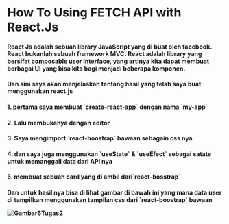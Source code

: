 <h1>How To Using FETCH API with React.Js

<h4>React Js adalah sebuah library JavaScript yang di buat oleh facebook. React bukanlah sebuah framework MVC. React adalah library yang bersifat composable user interface, yang artinya kita dapat membuat berbagai UI yang bisa kita bagi menjadi beberapa komponen.

<h4>Dan sini saya akan menjelaskan tentang hasil yang telah saya buat menggunakan react.js

<h4>1. pertama saya membuat `create-react-app` dengan nama `my-app`
<h4>2. Lalu membukanya dengan editor
<h4>3. Saya mengimport `react-boostrap` bawaan sebagain css nya 
<h4>4. dan saya juga menggunakan `useState` & `useEfect` sebagai satate untuk memanggail data dari API nya
<h4>5. membuat sebuah card yang di ambil dari`react-bosstrap`

<h4>Dan untuk hasil nya bisa di lihat gambar di bawah ini yang mana data user di tampilkan menggunakan tampilan css dari `react-boostrap` bawaan 

![Gambar6Tugas2](https://user-images.githubusercontent.com/49724910/106439594-70864e00-64aa-11eb-86c4-ddac6093530f.PNG)
